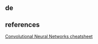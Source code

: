 ## de

## references
[Convolutional Neural Networks cheatsheet](https://stanford.edu/~shervine/teaching/cs-230/cheatsheet-convolutional-neural-networks)